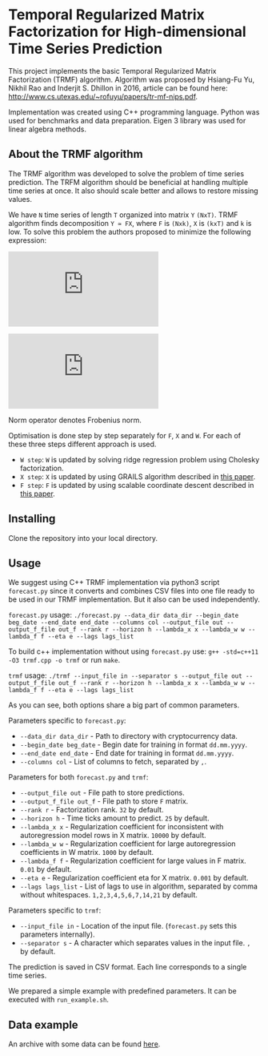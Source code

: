 # Temporal Regularized Matrix Factorization for High-dimensional Time Series Prediction

This project implements the basic Temporal Regularized Matrix Factorization (TRMF) algorithm. Algorithm was proposed by Hsiang-Fu Yu, Nikhil Rao and Inderjit S. Dhillon in 2016, article can be found here: http://www.cs.utexas.edu/~rofuyu/papers/tr-mf-nips.pdf.

Implementation was created using C++ programming language. Python was used for benchmarks and data preparation. Eigen 3 library was used for linear algebra methods. 

## About the TRMF algorithm

The TRMF algorithm was developed to solve the problem of time series prediction. The TRFM algorithm should be beneficial at handling multiple time series at once. It also should scale better and allows to restore missing values.

We have `N` time series of length `T` organized into matrix `Y` `(NxT)`. TRMF algorithm finds decomposition `Y ≃ FX`, where `F` is `(Nxk)`, `X` is `(kxT)` and `k` is low. To solve this problem the authors proposed to minimize the following expression:

![equation](https://latex.codecogs.com/gif.latex?%5Cleft%20%5C%7C%20P_%5COmega%28Y-FX%29%20%5Cright%20%5C%7C%5E%7B2%7D%20&plus;%20%5Clambda%20_f%5Cleft%20%5C%7C%20F%20%5Cright%20%5C%7C%20&plus;%20%5Clambda%20_w%5Cleft%20%5C%7C%20W%20%5Cright%20%5C%7C&plus;%5Clambda%20_x%20%5Csum_%7Br%3D1%7D%5E%7Bk%7DT_%7BAR%7D%28X_k%29%5Crightarrow%20%5Cmathit%7Bmin%7D_%7BF%2CX%2CW%7D)

![equation](https://latex.codecogs.com/gif.latex?T_%7BAR%7D%28X_k%29%3D%5Cfrac%7B1%7D%7B2%7D%5Csum_%7Bt%3DL&plus;1%7D%5E%7BT%7D%28x_t-%5Csum_%7Bl%5Cin%20LS%7Dw_l%5Ekx_%7Bt-l%7D%29&plus;%5Ceta%20%5Cleft%20%5C%7C%20x%20%5Cright%20%5C%7C%5E2)

Norm operator denotes Frobenius norm.

Optimisation is done step by step separately for `F`, `X` and `W`. For each of these three steps different approach is used.

- `W step`: `W` is updated by solving ridge regression problem using Cholesky factorization.
- `X step`: `X` is updated by using GRAILS algorithm described in [this paper](http://papers.nips.cc/paper/5938-collaborative-filtering-with-graph-information-consistency-and-scalable-methods.pdf).
- `F step`: `F` is updated by using scalable coordinate descent described in [this paper](http://www.cs.utexas.edu/~cjhsieh/icdm-pmf.pdf).

## Installing

Clone the repository into your local directory. 

## Usage

We suggest using C++ TRMF implementation via python3 script `forecast.py` since it converts and combines CSV files into one file ready to be used in our TRMF implementation. But it also can be used independently.

`forecast.py` usage: `./forecast.py --data_dir data_dir --begin_date beg_date --end_date end_date --columns col --output_file out --output_f_file out_f --rank r --horizon h --lambda_x x --lambda_w w --lambda_f f --eta e --lags lags_list`

To build c++ implementation without using `forecast.py` use: `g++ -std=c++11 -O3 trmf.cpp -o trmf` or run `make`.

`trmf` usage: `./trmf --input_file in --separator s --output_file out --output_f_file out_f --rank r --horizon h --lambda_x x --lambda_w w --lambda_f f --eta e --lags lags_list`

As you can see, both options share a big part of common parameters.

Parameters specific to `forecast.py`:

- `--data_dir data_dir` - Path to directory with cryptocurrency data.
- `--begin_date beg_date` - Begin date for training in format `dd.mm.yyyy`.
- `--end_date end_date` - End date for training in format `dd.mm.yyyy`.
- `--columns col` - List of columns to fetch, separated by `,`.

Parameters for both `forecast.py` and `trmf`:

- `--output_file out` - File path to store predictions.
- `--output_f_file out_f` - File path to store `F` matrix.
- `--rank r` - Factorization rank. `32` by default.
- `--horizon h` - Time ticks amount to predict. `25` by default.
- `--lambda_x x` - Regularization coefficient for inconsistent with autoregression model rows in X matrix. `10000` by default.
- `--lambda_w w` - Regularization coefficient for large autoregression coefficients in W matrix. `1000` by default.
- `--lambda_f f` - Regularization coefficient for large values in F matrix. `0.01` by default.
- `--eta e` - Regularization coefficient eta for X matrix. `0.001` by default.
- `--lags lags_list` - List of lags to use in algorithm, separated by comma without whitespaces. `1,2,3,4,5,6,7,14,21` by default.

Parameters specific to `trmf`:

- `--input_file in` - Location of the input file. (`forecast.py` sets this parameters internally).
- `--separator s` - A character which separates values in the input file. `,` by default.

The prediction is saved in CSV format. Each line corresponds to a single time series.

We prepared a simple example with predefined parameters. It can be executed with `run_example.sh`.

## Data example

An archive with some data can be found [here](https://www.dropbox.com/s/981b9ervs8wve6d/history.tar.gz?dl=0.).
